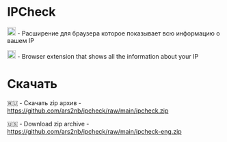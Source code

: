 # IPCheck
<img src="https://i.ibb.co/8byB6p9/kisspng-flag-of-russia-emoji-5ae5de6495c416-4675961615250141166135.png" border="0" width="20px"> - Расширение для браузера которое показывает всю информацию о вашем IP

<img src="https://i.ibb.co/DrTHLnV/pngwing-com.png" width="20px"> - Browser extension that shows all the information about your IP

# Скачать

🇷🇺 - Скачать zip архив - https://github.com/ars2nb/ipcheck/raw/main/ipcheck.zip

🇺🇸 - Download zip archive - https://github.com/ars2nb/ipcheck/raw/main/ipcheck-eng.zip
